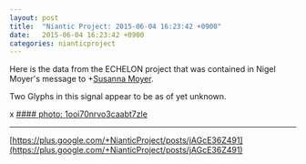```yaml
---
layout: post
title:  "Niantic Project: 2015-06-04 16:23:42 +0900"
date:   2015-06-04 16:23:42 +0900
categories: nianticproject
---
```

Here is the data from the ECHELON project that was contained in Nigel Moyer's message to +[Susanna Moyer](https://plus.google.com/101560858827970533247 "").

Two Glyphs in this signal appear to be as of yet unknown.

x
[#### photo: 1ooi70nrvo3caabt7zle](https://lh3.googleusercontent.com/-j0A5nqdxuqc/VW_89emcdtI/AAAAAAAAgIw/hHhgYUrYRbU/w1275-h1650/ECHELON.jpg "")
- - -
[https://plus.google.com/+NianticProject/posts/jAGcE36Z491](https://plus.google.com/+NianticProject/posts/jAGcE36Z491)
